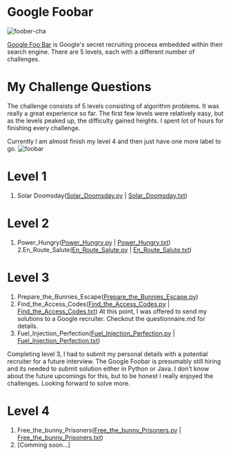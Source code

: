 # Google Foobar
![foober-cha](https://user-images.githubusercontent.com/43373436/116603296-9b1f6000-a94e-11eb-9d83-bb76628410b6.PNG)


[Google Foo Bar](https://foobar.withgoogle.com/) is Google's secret recruiting process embedded within their search engine. 
There are 5 levels, each with a different number of challenges.

# My Challenge Questions

The challenge consists of 5 levels consisting of algorithm problems. It was really a great experience so far. The first few levels were relatively easy, but as the levels peaked up, the difficulty gained heights. I spent lot of hours for finishing every challenge.

Currently I am almost finish my level 4 and then just have one more label to go.
![foobar](https://user-images.githubusercontent.com/43373436/116601839-c1440080-a94c-11eb-9dda-44fd85f76efb.jpg)

# Level 1
1. Solar Doomsday([Solar_Doomsday.py](https://github.com/iamlaboniraz/my-google-foobar-experience/blob/master/level01_Solar_Doomsday.py) | [Solar_Doomsday.txt](https://github.com/iamlaboniraz/my-google-foobar-experience/blob/master/level01_Solar_Doomsday.txt))
# Level 2
1. Power_Hungry([Power_Hungry.py](https://github.com/iamlaboniraz/my-google-foobar-experience/blob/master/level02_01_Power_Hungry.py) | [Power_Hungry.txt](https://github.com/iamlaboniraz/my-google-foobar-experience/blob/master/level02_01_Power_Hungry.txt))
2.En_Route_Salute([En_Route_Salute.py](https://github.com/iamlaboniraz/my-google-foobar-experience/blob/master/level02_02_En_Route_Salute.py) | [En_Route_Salute.txt](https://github.com/iamlaboniraz/my-google-foobar-experience/blob/master/level02_02_En_Route_Salute.txt))
# Level 3
1. Prepare_the_Bunnies_Escape([Prepare_the_Bunnies_Escape.py](https://github.com/iamlaboniraz/my-google-foobar-experience/blob/master/level03_01_Prepare_the_Bunnies_Escape.py))
2. Find_the_Access_Codes([Find_the_Access_Codes.py](https://github.com/iamlaboniraz/my-google-foobar-experience/blob/master/level03_02_Find_the_Access_Codes.py) | [Find_the_Access_Codes.txt](https://github.com/iamlaboniraz/my-google-foobar-experience/blob/master/level03_02_Find_the_Access_Codes.txt))
At this point, I was offered to send my solutions to a Google recruiter. Checkout the questionnaire.md for details.
3. Fuel_Injection_Perfection([Fuel_Injection_Perfection.py](https://github.com/iamlaboniraz/my-google-foobar-experience/blob/master/level03_03_Fuel_Injection_Perfection.py) | [Fuel_Injection_Perfection.txt](https://github.com/iamlaboniraz/my-google-foobar-experience/blob/master/level03_03_Fuel_Injection_Perfection.txt))

Completing level 3, I had to submit my personal details with a potential recruiter for a future interview. The Google Foobar is presumably still hiring and its needed to submit solution either in Python or Java. I don’t know about the future upcomings for this, but to be honest I really enjoyed the challenges. Looking forward to solve more.

# Level 4
1. Free_the_bunny_Prisoners([Free_the_bunny_Prisoners.py](https://github.com/iamlaboniraz/my-google-foobar-experience/blob/master/level04_01_Free_the_bunny_Prisoners.py) | [Free_the_bunny_Prisoners.txt](https://github.com/iamlaboniraz/my-google-foobar-experience/blob/master/level04_01_Free_the_bunny_Prisoners.txt))
2. [Comming soon...]

